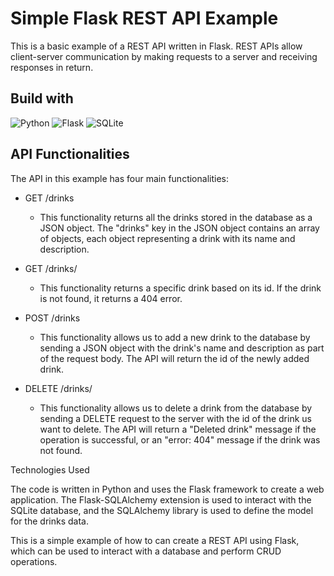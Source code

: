 # Simple Flask REST API Example

This is a basic example of a REST API written in Flask. REST APIs allow client-server communication by making requests to a server and receiving responses in return.

## Build with

![Python](https://img.shields.io/badge/python-3670A0?style=for-the-badge&logo=python&logoColor=ffdd54)
![Flask](https://img.shields.io/badge/flask-%23000.svg?style=for-the-badge&logo=flask&logoColor=white)
![SQLite](https://img.shields.io/badge/sqlite-%2307405e.svg?style=for-the-badge&logo=sqlite&logoColor=white)

## API Functionalities

The API in this example has four main functionalities:

- GET /drinks

  - This functionality returns all the drinks stored in the database as a JSON object. The "drinks" key in the JSON object contains an array of objects, each object representing a drink with its name and description.

- GET /drinks/<id>
  - This functionality returns a specific drink based on its id. If the drink is not found, it returns a 404 error.
- POST /drinks

  - This functionality allows us to add a new drink to the database by sending a JSON object with the drink's name and description as part of the request body. The API will return the id of the newly added drink.

- DELETE /drinks/<id>

  - This functionality allows us to delete a drink from the database by sending a DELETE request to the server with the id of the drink us want to delete. The API will return a "Deleted drink" message if the operation is successful, or an "error: 404" message if the drink was not found.

Technologies Used

The code is written in Python and uses the Flask framework to create a web application. The Flask-SQLAlchemy extension is used to interact with the SQLite database, and the SQLAlchemy library is used to define the model for the drinks data.

This is a simple example of how to can create a REST API using Flask, which can be used to interact with a database and perform CRUD operations.
